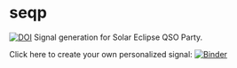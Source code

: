 # seqp
[![DOI](https://zenodo.org/badge/DOI/10.5281/zenodo.10822389.svg)](https://doi.org/10.5281/zenodo.10822389)
Signal generation for Solar Eclipse QSO Party.

Click here to create your own personalized signal: [![Binder](https://mybinder.org/badge_logo.svg)](https://mybinder.org/v2/gh/KCollins/seqp/HEAD?labpath=PersonalizedSEQP_v2.ipynb)

